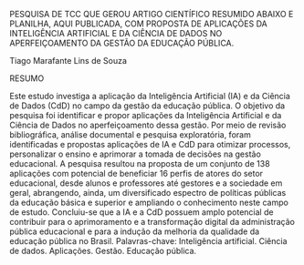 PESQUISA DE TCC QUE GEROU ARTIGO CIENTÍFICO RESUMIDO ABAIXO E PLANILHA, AQUI PUBLICADA, COM PROPOSTA DE APLICAÇÕES DA INTELIGÊNCIA ARTIFICIAL E DA CIÊNCIA DE DADOS NO APERFEIÇOAMENTO DA GESTÃO DA EDUCAÇÃO PÚBLICA.

Tiago Marafante Lins de Souza 

RESUMO

Este estudo investiga a aplicação da Inteligência Artificial (IA) e da Ciência de Dados (CdD) no campo  da gestão da educação pública. O objetivo da pesquisa foi identificar e propor aplicações da Inteligência Artificial e da Ciência de Dados no aperfeiçoamento dessa gestão. Por meio de revisão bibliográfica, análise documental e pesquisa exploratória, foram identificadas e propostas aplicações de IA e CdD para otimizar processos, personalizar o ensino e aprimorar a tomada de decisões na gestão educacional. A pesquisa resultou na proposta de um conjunto de 138 aplicações com potencial de beneficiar 16 perfis de atores do setor educacional, desde alunos e professores até gestores e a sociedade em geral, abrangendo, ainda, um diversificado espectro de políticas públicas da educação básica e superior e ampliando o conhecimento neste campo de estudo. Concluiu-se que a IA e a CdD possuem amplo potencial de contribuir para o aprimoramento e a transformação digital da administração pública educacional e para a indução da melhoria da qualidade da educação pública no Brasil.
Palavras-chave: Inteligência artificial. Ciência de dados. Aplicações. Gestão. Educação pública.
